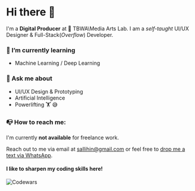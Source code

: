 # Hi there 👋

I'm a **Digital Producer** at  TBWA\Media Arts Lab. I am a *self-taught* UI/UX Designer & Full-Stack(*Overflow*) Developer. 

### 🌱 I’m currently learning
* Machine Learning / Deep Learning 

### 💬 Ask me about
* UI/UX Design & Prototyping
* Artificial Intelligence
* Powerlifting 🏋️‍ 😅

###  📭 How to reach me: 
I'm currently **not available** for freelance work. 

Reach out to me via email at [sallihin@gmail.com](mailto:sallihin@gmail.com) or feel free to [drop me a text via WhatsApp](https://api.whatsapp.com/send?phone=6594246032&text=Hi!%20Your%20portfolio%20is%20awesome%20and%20I%27d%20love%20to%20get%20in%20touch%20%2F%20be%20friends!).

#### I like to sharpen my coding skills here!
![Codewars](https://www.codewars.com/users/sallihin/badges/large)


<!--
**sallihin/sallihin** is a ✨ _special_ ✨ repository because its `README.md` (this file) appears on your GitHub profile.

Here are some ideas to get you started:

- 🔭 I’m currently working on ...
- 🌱 I’m currently learning ...
- 👯 I’m looking to collaborate on ...
- 🤔 I’m looking for help with ...
- 💬 Ask me about ...
- 📫 How to reach me: ...
- 😄 Pronouns: ...
- ⚡ Fun fact: ...
-->
